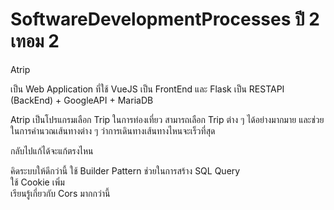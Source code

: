 # SoftwareDevelopmentProcesses ปี 2 เทอม 2  
  
Atrip  
  
เป็น Web Application ที่ใช้ VueJS เป็น FrontEnd และ Flask เป็น RESTAPI (BackEnd) + GoogleAPI + MariaDB
  
Atrip เป็นโปรแกรมเลือก Trip ในการท่องเที่ยว สามารถเลือก Trip ต่าง ๆ ได้อย่างมากมาย และช่วยในการคำนวณเส้นทางต่าง ๆ ว่าการเดินทางเส้นทางไหนจะเร็วที่สุด  


กลับไปแก้ได้จะแก้ตรงไหน  

คิดระบบให้ดีกว่านี้ ใช้ Builder Pattern ช่วยในการสร้าง SQL Query  
ใช้ Cookie เพิ่ม  
เรียนรู้เกี่ยวกับ Cors มากกว่านี้  
